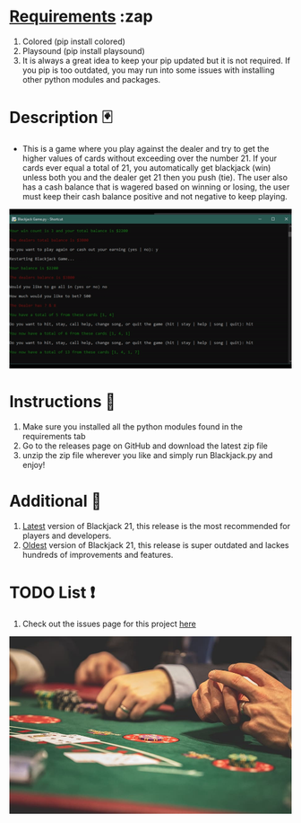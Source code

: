 # [Requirements](https://github.com/JordanLeich/Python-Blackjack-21-Game/blob/master/requirements.txt) :zap

1. Colored (pip install colored)
1. Playsound (pip install playsound)
1. It is always a great idea to keep your pip updated but it is not required. If you pip is too outdated, you may run into some issues with installing other python modules and packages.

# Description 🃏

- This is a game where you play against the dealer and try to get the higher values of cards without exceeding over the number 21. If your cards ever equal a total of 21, you automatically get blackjack (win) unless both you and the dealer get 21 then you push (tie). The user also has a cash balance that is wagered based on winning or losing, the user must keep their cash balance positive and not negative to keep playing.

![BlackJack](demos/demo.gif "BlackJack 21")

# Instructions 🎲

1. Make sure you installed all the python modules found in the requirements tab
2. Go to the releases page on GitHub and download the latest zip file
3. unzip the zip file wherever you like and simply run Blackjack.py and enjoy!

# Additional 📓

1. [Latest](https://github.com/JordanLeich/Blackjack-21/releases) version of Blackjack 21, this release is the most recommended for players and developers.
2. [Oldest](https://github.com/JordanLeich/Blackjack-21/releases/tag/v5.0) version of Blackjack 21, this release is super outdated and lackes hundreds of improvements and features.

# TODO List ❗

1. Check out the issues page for this project [here](https://github.com/JordanLeich/Blackjack-21/issues/3)

![BlackJack](images/blackjack.jpg "BlackJack 21")
